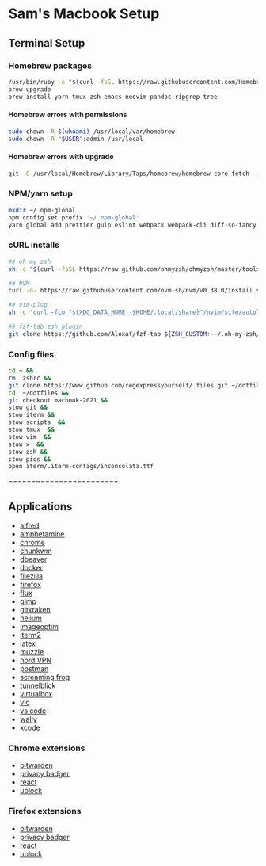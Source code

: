 # Sam's Macbook Setup

## Terminal Setup

### Homebrew packages

```bash
/usr/bin/ruby -e "$(curl -fsSL https://raw.githubusercontent.com/Homebrew/install/master/install)"
brew upgrade
brew install yarn tmux zsh emacs neovim pandoc ripgrep tree
```

#### Homebrew errors with permissions

```bash
sudo chown -R $(whoami) /usr/local/var/homebrew
sudo chown -R "$USER":admin /usr/local
```

#### Homebrew errors with upgrade

```bash
git -C /usr/local/Homebrew/Library/Taps/homebrew/homebrew-core fetch --unshallow
```

### NPM/yarn setup

```bash
mkdir ~/.npm-global
npm config set prefix '~/.npm-global'
yarn global add prettier gulp eslint webpack webpack-cli diff-so-fancy lorem-ipsum
```


### cURL installs

```bash
## oh my zsh
sh -c "$(curl -fsSL https://raw.github.com/ohmyzsh/ohmyzsh/master/tools/install.sh)"

## NVM
curl -o- https://raw.githubusercontent.com/nvm-sh/nvm/v0.38.0/install.sh | bash

## vim-plug
sh -c 'curl -fLo "${XDG_DATA_HOME:-$HOME/.local/share}"/nvim/site/autoload/plug.vim --create-dirs https://raw.githubusercontent.com/junegunn/vim-plug/master/plug.vim'

## fzf-tab zsh plugin
git clone https://github.com/Aloxaf/fzf-tab ${ZSH_CUSTOM:-~/.oh-my-zsh/custom}/plugins/fzf-tab
```

### Config files

```bash
cd ~ &&
rm .zshrc &&
git clone https://www.github.com/regexpressyourself/.files.git ~/dotfiles &&
cd  ~/dotfiles &&
git checkout macbook-2021 &&
stow git &&
stow iterm &&
stow scripts  &&
stow tmux  &&
stow vim  &&
stow x  &&
stow zsh &&
stow pics &&
open iterm/.iterm-configs/inconsolata.ttf
```

========================

## Applications

- [alfred](https://www.alfredapp.com/)
- [amphetamine](https://apps.apple.com/us/app/amphetamine/id937984704?mt=12)
- [chrome](https://www.google.com/chrome/)
- [chunkwm](https://koekeishiya.github.io/chunkwm/docs.html)
- [dbeaver](https://dbeaver.io/download/)
- [docker](https://docs.docker.com/docker-for-mac/install/)
- [filezilla](https://filezilla-project.org/download.php)
- [firefox](https://www.mozilla.org/en-US/firefox/new/)
- [flux](https://justgetflux.com/)
- [gimp](https://www.gimp.org/downloads/)
- [gitkraken](https://www.gitkraken.com/download)
- [helium](https://apps.apple.com/us/app/helium/id1054607607?mt=12)
- [imageoptim](https://imageoptim.com/mac)
- [iterm2](https://www.iterm2.com/downloads.html)
- [latex](http://www.tug.org/mactex/)
- [muzzle](https://muzzleapp.com/)
- [nord VPN](https://nordvpn.com/download/mac/)
- [postman](https://www.postman.com/downloads/)
- [screaming frog](https://www.screamingfrog.co.uk/seo-spider/#)
- [tunnelblick](https://tunnelblick.net/downloads.html)
- [virtualbox](https://www.virtualbox.org/wiki/Downloads)
- [vlc](https://www.videolan.org/vlc/download-macosx.html)
- [vs code](https://code.visualstudio.com/download)
- [wally](https://ergodox-ez.com/pages/wally)
- [xcode](https://apps.apple.com/us/app/xcode/id497799835?mt=12)

### Chrome extensions

- [bitwarden](https://chrome.google.com/webstore/detail/bitwarden-free-password-m/nngceckbapebfimnlniiiahkandclblb?hl=en)
- [privacy badger](https://chrome.google.com/webstore/detail/privacy-badger/pkehgijcmpdhfbdbbnkijodmdjhbjlgp?hl=en-US)
- [react](https://chrome.google.com/webstore/detail/react-developer-tools/fmkadmapgofadopljbjfkapdkoienihi?hl=en)
- [ublock](https://chrome.google.com/webstore/detail/ublock-origin/cjpalhdlnbpafiamejdnhcphjbkeiagm?hl=en)

### Firefox extensions

- [bitwarden](https://addons.mozilla.org/en-US/firefox/addon/bitwarden-password-manager/)
- [privacy badger](https://addons.mozilla.org/en-US/firefox/addon/privacy-badger17/)
- [react](https://addons.mozilla.org/en-US/firefox/addon/react-devtools/)
- [ublock](https://addons.mozilla.org/en-US/firefox/addon/ublock-origin/)

